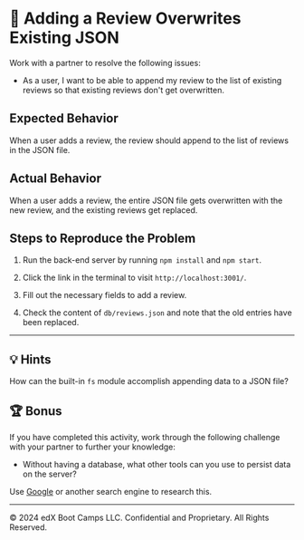 # 🐛 Adding a Review Overwrites Existing JSON

Work with a partner to resolve the following issues:

* As a user, I want to be able to append my review to the list of existing reviews so that existing reviews don't get overwritten.

## Expected Behavior

When a user adds a review, the review should append to the list of reviews in the JSON file.

## Actual Behavior

When a user adds a review, the entire JSON file gets overwritten with the new review, and the existing reviews get replaced.

## Steps to Reproduce the Problem

1. Run the back-end server by running `npm install` and `npm start`.

2. Click the link in the terminal to visit `http://localhost:3001/`.

3. Fill out the necessary fields to add a review.

4. Check the content of `db/reviews.json` and note that the old entries have been replaced.

---

## 💡 Hints

How can the built-in `fs` module accomplish appending data to a JSON file?

## 🏆 Bonus

If you have completed this activity, work through the following challenge with your partner to further your knowledge:

* Without having a database, what other tools can you use to persist data on the server?

Use [Google](https://www.google.com) or another search engine to research this.

---
© 2024 edX Boot Camps LLC. Confidential and Proprietary. All Rights Reserved.
